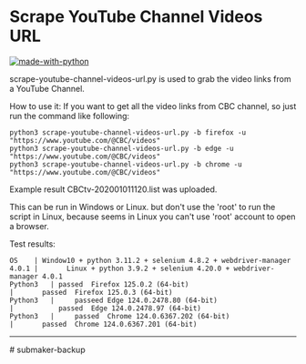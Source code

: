 # Scrape YouTube Channel Videos URL

[![made-with-python](https://img.shields.io/badge/Made%20with-Python-1f425f.svg)](https://www.python.org/)

scrape-youtube-channel-videos-url.py is used to grab the video links from a YouTube Channel.

How to use it:
If you want to get all the video links from CBC channel, so just run the command like following:

    python3 scrape-youtube-channel-videos-url.py -b firefox -u "https://www.youtube.com/@CBC/videos"
    python3 scrape-youtube-channel-videos-url.py -b edge -u "https://www.youtube.com/@CBC/videos"
    python3 scrape-youtube-channel-videos-url.py -b chrome -u "https://www.youtube.com/@CBC/videos"

Example result CBCtv-202001011120.list was uploaded.

This can be run in Windows or Linux. but don't use the 'root' to run the script in Linux, because seems in Linux you can't use 'root' account to open a browser.

Test results:

    OS	  |	Window10 + python 3.11.2 + selenium 4.8.2 + webdriver-manager 4.0.1	|	    Linux + python 3.9.2 + selenium 4.20.0 + webdriver-manager 4.0.1
    Python3   |	passed	Firefox 125.0.2 (64-bit)                                        |	    passed  Firefox 125.0.3 (64-bit)
    Python3   |     passeed Edge 124.0.2478.80 (64-bit)                                     |           passed  Edge 124.0.2478.97 (64-bit)
    Python3   | 	passed	Chrome 124.0.6367.202 (64-bit)	                                |	    passed  Chrome 124.0.6367.201 (64-bit)

---
#   s u b m a k e r - b a c k u p 
 
 
